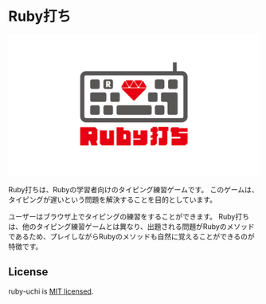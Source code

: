 # Ruby打ち

![Ruby打ちロゴ](./images/service_logo.png)

Ruby打ちは、Rubyの学習者向けのタイピング練習ゲームです。
このゲームは、タイピングが遅いという問題を解決することを目的としています。

ユーザーはブラウザ上でタイピングの練習をすることができます。
Ruby打ちは、他のタイピング練習ゲームとは異なり、出題される問題がRubyのメソッドであるため、プレイしながらRubyのメソッドも自然に覚えることができるのが特徴です。

## License

ruby-uchi is [MIT licensed](https://github.com/Takuya-Sakai91/ruby-uchi/blob/main/LICENSE).
